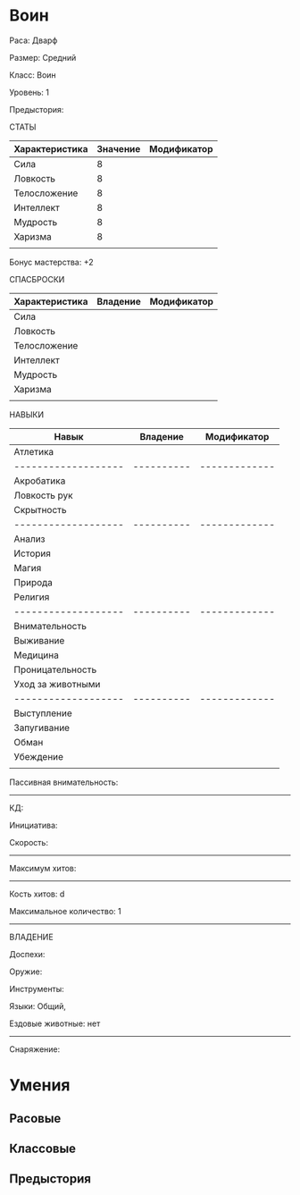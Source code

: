 # Воин
Раса: Дварф

Размер: Средний

Класс: Воин

Уровень: 1

Предыстория: 

СТАТЫ

| Характеристика | Значение | Модификатор |
|----------------|----------|-------------|
| Сила           |     8    |             |
| Ловкость       |     8    |             |
| Телосложение   |     8    |             |
| Интеллект      |     8    |             |
| Мудрость       |     8    |             |
| Харизма        |     8    |             |
|                |          |             |

Бонус мастерства: +2

СПАСБРОСКИ

| Характеристика | Владение | Модификатор |
|----------------|----------|-------------|
| Сила           |          |             |
| Ловкость       |          |             |
| Телосложение   |          |             |
| Интеллект      |          |             |
| Мудрость       |          |             |
| Харизма        |          |             |
|                |          |             |

НАВЫКИ

| Навык             | Владение | Модификатор |
|-------------------|----------|-------------|
| Атлетика          |          |             |
|-------------------|----------|-------------|
| Акробатика        |          |             |
| Ловкость рук      |          |             |
| Скрытность        |          |             |
|-------------------|----------|-------------|
| Анализ            |          |             |
| История           |          |             |
| Магия             |          |             |
| Природа           |          |             |
| Религия           |          |             |
|-------------------|----------|-------------|
| Внимательность    |          |             |
| Выживание         |          |             |
| Медицина          |          |             |
| Проницательность  |          |             |
| Уход за животными |          |             |
|-------------------|----------|-------------|
| Выступление       |          |             |
| Запугивание       |          |             |
| Обман             |          |             |
| Убеждение         |          |             |
|                   |          |             |

Пассивная внимательность: 

------------

КД: 

Инициатива: 

Скорость: 

------------

Максимум хитов: 

------------

Кость хитов: d

Максимальное количество: 1

------------

ВЛАДЕНИЕ

Доспехи: 

Оружие: 

Инструменты: 

Языки: Общий, 

Ездовые животные: нет

------------

Снаряжение: 



# Умения
## Расовые

## Классовые

## Предыстория

